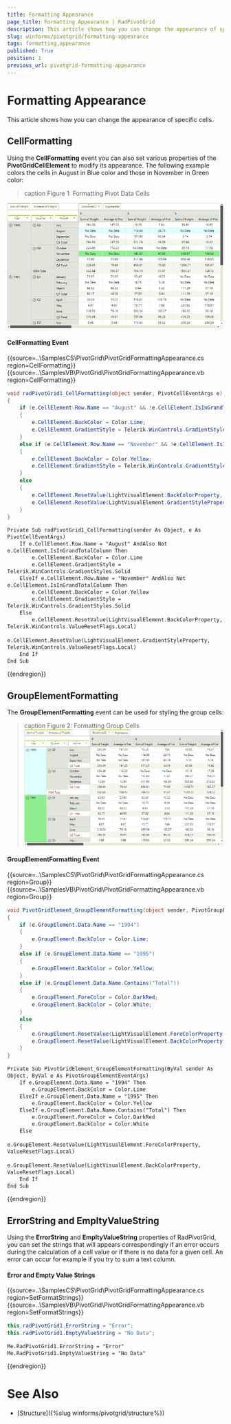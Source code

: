 ```yaml
---
title: Formatting Appearance
page_title: Formatting Appearance | RadPivotGrid
description: This article shows how you can change the appearance of specific cells.
slug: winforms/pivotgrid/formatting-appearance
tags: formatting,appearance
published: True
position: 1
previous_url: pivotgrid-formatting-appearance
---
```


# Formatting Appearance

This article shows how you can change the appearance of specific cells.

## CellFormatting

Using the **CellFormatting** event you can also set various properties of the **PivotGridCellElement** to modify its appearance. The following example colors the cells in August in Blue color and those in November in Green color:

>caption Figure 1: Formatting Pivot Data Cells

![pivotgrid-formatting-appearance 001](images/pivotgrid-formatting-appearance001.png)

#### CellFormatting Event

{{source=..\SamplesCS\PivotGrid\PivotGridFormattingAppearance.cs region=CellFormatting}} 
{{source=..\SamplesVB\PivotGrid\PivotGridFormattingAppearance.vb region=CellFormatting}} 

````C#
void radPivotGrid1_CellFormatting(object sender, PivotCellEventArgs e)
{
    if (e.CellElement.Row.Name == "August" && !e.CellElement.IsInGrandTotalColumn)
    {
        e.CellElement.BackColor = Color.Lime;
        e.CellElement.GradientStyle = Telerik.WinControls.GradientStyles.Solid;
    }
    else if (e.CellElement.Row.Name == "November" && !e.CellElement.IsInGrandTotalColumn)
    {
        e.CellElement.BackColor = Color.Yellow;
        e.CellElement.GradientStyle = Telerik.WinControls.GradientStyles.Solid;
    }
    else
    {
        e.CellElement.ResetValue(LightVisualElement.BackColorProperty, Telerik.WinControls.ValueResetFlags.Local);
        e.CellElement.ResetValue(LightVisualElement.GradientStyleProperty, Telerik.WinControls.ValueResetFlags.Local);
    }
}

````
````VB.NET
Private Sub radPivotGrid1_CellFormatting(sender As Object, e As PivotCellEventArgs)
    If e.CellElement.Row.Name = "August" AndAlso Not e.CellElement.IsInGrandTotalColumn Then
        e.CellElement.BackColor = Color.Lime
        e.CellElement.GradientStyle = Telerik.WinControls.GradientStyles.Solid
    ElseIf e.CellElement.Row.Name = "November" AndAlso Not e.CellElement.IsInGrandTotalColumn Then
        e.CellElement.BackColor = Color.Yellow
        e.CellElement.GradientStyle = Telerik.WinControls.GradientStyles.Solid
    Else
        e.CellElement.ResetValue(LightVisualElement.BackColorProperty, Telerik.WinControls.ValueResetFlags.Local)
        e.CellElement.ResetValue(LightVisualElement.GradientStyleProperty, Telerik.WinControls.ValueResetFlags.Local)
    End If
End Sub

````

{{endregion}} 

## GroupElementFormatting

The **GroupElementFormatting** event can be used for styling the group cells:

>caption Figure 2: Formatting Group Cells
![pivotgrid-formatting-appearance 002](images/pivotgrid-formatting-appearance002.png)

#### GroupElementFormatting Event

{{source=..\SamplesCS\PivotGrid\PivotGridFormattingAppearance.cs region=Group}} 
{{source=..\SamplesVB\PivotGrid\PivotGridFormattingAppearance.vb region=Group}} 

````C#
void PivotGridElement_GroupElementFormatting(object sender, PivotGroupElementEventArgs e)
{
    if (e.GroupElement.Data.Name == "1994")
    {
        e.GroupElement.BackColor = Color.Lime;
    }
    else if (e.GroupElement.Data.Name == "1995")
    {
        e.GroupElement.BackColor = Color.Yellow;
    }
    else if (e.GroupElement.Data.Name.Contains("Total"))
    {
        e.GroupElement.ForeColor = Color.DarkRed;
        e.GroupElement.BackColor = Color.White;
    }
    else
    {
        e.GroupElement.ResetValue(LightVisualElement.ForeColorProperty, ValueResetFlags.Local);
        e.GroupElement.ResetValue(LightVisualElement.BackColorProperty, ValueResetFlags.Local);
    }
}

````
````VB.NET
Private Sub PivotGridElement_GroupElementFormatting(ByVal sender As Object, ByVal e As PivotGroupElementEventArgs)
    If e.GroupElement.Data.Name = "1994" Then
        e.GroupElement.BackColor = Color.Lime
    ElseIf e.GroupElement.Data.Name = "1995" Then
        e.GroupElement.BackColor = Color.Yellow
    ElseIf e.GroupElement.Data.Name.Contains("Total") Then
        e.GroupElement.ForeColor = Color.DarkRed
        e.GroupElement.BackColor = Color.White
    Else
        e.GroupElement.ResetValue(LightVisualElement.ForeColorProperty, ValueResetFlags.Local)
        e.GroupElement.ResetValue(LightVisualElement.BackColorProperty, ValueResetFlags.Local)
    End If
End Sub

````

{{endregion}}

##  ErrorString and EmpltyValueString

Using the __ErrorString__ and __EmpltyValueString__ properties of RadPivotGrid, you can set the strings that will appears correspondingly if an error occurs during the calculation of a cell value or if there is no data for a given cell. An error can occur for example if you try to sum a text column.

#### Error and Empty Value Strings

{{source=..\SamplesCS\PivotGrid\PivotGridFormattingAppearance.cs region=SetFormatStrings}} 
{{source=..\SamplesVB\PivotGrid\PivotGridFormattingAppearance.vb region=SetFormatStrings}} 

````C#
this.radPivotGrid1.ErrorString = "Error";
this.radPivotGrid1.EmptyValueString = "No Data";

````
````VB.NET
Me.RadPivotGrid1.ErrorString = "Error"
Me.RadPivotGrid1.EmptyValueString = "No Data"

````

{{endregion}}

# See Also

* [Structure]({%slug winforms/pivotgrid/structure%})